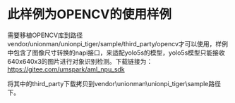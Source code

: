 # 此样例为OPENCV的使用样例

需要移植OPENCV库到路径vendor/unionman/unionpi_tiger/sample/third_party/opencv才可以使用，样例中包含了图像尺寸转换的napi接口，来适配yolo5s的模型，yolo5s模型只能接收640x640x3的图片进行对象识别检测。下载链接为：https://gitee.com/umspark/aml_npu_sdk

将其中的third_party下载拷贝到vendor\unionman\unionpi_tiger\sample路径下。